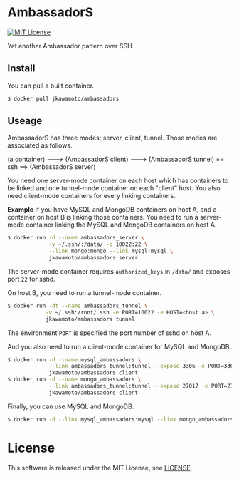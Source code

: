 AmbassadorS
============
[![MIT License](http://img.shields.io/badge/license-MIT-blue.svg?style=flat)](LICENSE)

Yet another Ambassador pattern over SSH.

Install
--------
You can pull a built container.

```sh
$ docker pull jkawamoto/ambassadors
```

Useage
-------
AmbassadorS has three modes; server, client, tunnel.
Those modes are associated as follows.

(a container) ---> (AmbassadorS client) ---> (AmbassadorS tunnel) == ssh ==> (AmbassadorS server)

You need one server-mode container on each host which has containers to be linked and one tunnel-mode container on each "client" host. You also need client-mode containers for every linking containers.

**Example** If you have MySQL and MongoDB containers on host A, and a container on host B is linking those containers. You need to run a server-mode container linking the MySQL and MongoDB containers on host A.

```sh
$ docker run -d --name ambassadors_server \
             -v ~/.ssh/:/data/ -p 10022:22 \
             --link mongo:mongo --link mysql:mysql \
             jkawamoto/ambassadors server
```

The server-mode container requires `authorized_keys` in `/data/` and exposes port `22` for sshd.

On host B, you need to run a tunnel-mode container.

```sh
$ docker run -dt --name ambassadors_tunnel \
            -v ~/.ssh:/root/.ssh -e PORT=10022 -e HOST=<host a> \
            jkawamoto/ambassadors tunnel
```

The environment `PORT` is specified the port number of sshd on host A.

And you also need to run a client-mode container for MySQL and MongoDB.

```sh
$ docker run -d --name mysql_ambassadors \
             --link ambassadors_tunnel:tunnel --expose 3306 -e PORT=3306 \
             jkawamoto/ambassadors client
$ docker run -d --name mongo_ambassadors \
             --link ambassadors_tunnel:tunnel --expose 27017 -e PORT=27017 \
             jkawamoto/ambassadors client
```

Finally, you can use MySQL and MongoDB.

```sh
$ docker run -d --link mysql_ambassadors:mysql --link mongo_ambassadors:mongo some-app
```

License
=======
This software is released under the MIT License, see [LICENSE](LICENSE).
